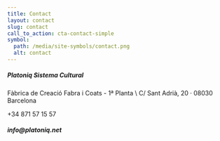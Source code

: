 ```yaml
---
title: Contact
layout: contact
slug: contact
call_to_action: cta-contact-simple
symbol:
  path: /media/site-symbols/contact.png
  alt: contact
---
```

<h5>Platoniq Sistema Cultural</h5>
Fàbrica de Creació Fabra i Coats - 1ª Planta \
C/ Sant Adrià, 20 · 08030 Barcelona 

+34 871 57 15 57 
<h5>info@platoniq.net</h5>